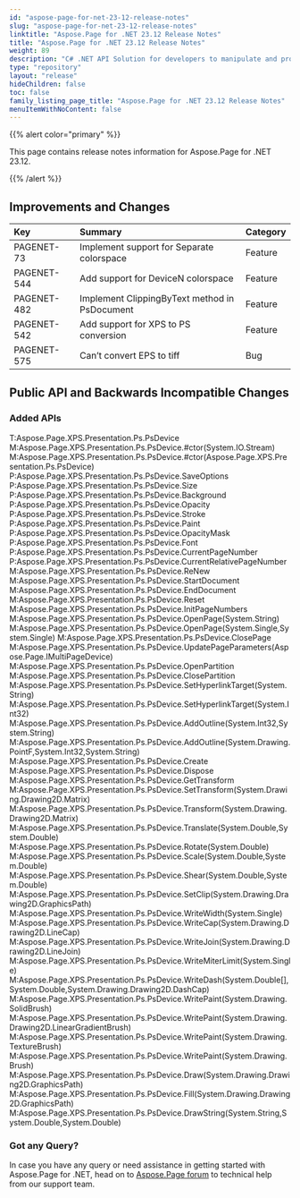 ```yaml
---
id: "aspose-page-for-net-23-12-release-notes"
slug: "aspose-page-for-net-23-12-release-notes"
linktitle: "Aspose.Page for .NET 23.12 Release Notes"
title: "Aspose.Page for .NET 23.12 Release Notes"
weight: 89
description: "C# .NET API Solution for developers to manipulate and process PS, EPS, and XPS files. Release Notes of Aspose.Page API solution for .NET | Release 2023.12"
type: "repository"
layout: "release"
hideChildren: false
toc: false
family_listing_page_title: "Aspose.Page for .NET 23.12 Release Notes"
menuItemWithNoContent: false
---
```


{{% alert color="primary" %}}

This page contains release notes information for Aspose.Page for .NET 23.12.

{{% /alert %}}

## Improvements and Changes

|**Key**|**Summary**|**Category**|
| :- | :- | :- |
|PAGENET-73|Implement support for Separate colorspace|Feature|
|PAGENET-544|Add support for DeviceN colorspace|Feature|
|PAGENET-482|Implement ClippingByText method in PsDocument|Feature|
|PAGENET-542|Add support for XPS to PS conversion|Feature|
|PAGENET-575|Can’t convert EPS to tiff|Bug|
 ## **Public API and Backwards Incompatible Changes**
 ### **Added APIs**
T:Aspose.Page.XPS.Presentation.Ps.PsDevice
M:Aspose.Page.XPS.Presentation.Ps.PsDevice.#ctor(System.IO.Stream)
M:Aspose.Page.XPS.Presentation.Ps.PsDevice.#ctor(Aspose.Page.XPS.Presentation.Ps.PsDevice)
P:Aspose.Page.XPS.Presentation.Ps.PsDevice.SaveOptions
P:Aspose.Page.XPS.Presentation.Ps.PsDevice.Size
P:Aspose.Page.XPS.Presentation.Ps.PsDevice.Background
P:Aspose.Page.XPS.Presentation.Ps.PsDevice.Opacity
P:Aspose.Page.XPS.Presentation.Ps.PsDevice.Stroke
P:Aspose.Page.XPS.Presentation.Ps.PsDevice.Paint
P:Aspose.Page.XPS.Presentation.Ps.PsDevice.OpacityMask
P:Aspose.Page.XPS.Presentation.Ps.PsDevice.Font
P:Aspose.Page.XPS.Presentation.Ps.PsDevice.CurrentPageNumber
P:Aspose.Page.XPS.Presentation.Ps.PsDevice.CurrentRelativePageNumber
M:Aspose.Page.XPS.Presentation.Ps.PsDevice.ReNew
M:Aspose.Page.XPS.Presentation.Ps.PsDevice.StartDocument
M:Aspose.Page.XPS.Presentation.Ps.PsDevice.EndDocument
M:Aspose.Page.XPS.Presentation.Ps.PsDevice.Reset
M:Aspose.Page.XPS.Presentation.Ps.PsDevice.InitPageNumbers
M:Aspose.Page.XPS.Presentation.Ps.PsDevice.OpenPage(System.String)
M:Aspose.Page.XPS.Presentation.Ps.PsDevice.OpenPage(System.Single,System.Single)
M:Aspose.Page.XPS.Presentation.Ps.PsDevice.ClosePage
M:Aspose.Page.XPS.Presentation.Ps.PsDevice.UpdatePageParameters(Aspose.Page.IMultiPageDevice)
M:Aspose.Page.XPS.Presentation.Ps.PsDevice.OpenPartition
M:Aspose.Page.XPS.Presentation.Ps.PsDevice.ClosePartition
M:Aspose.Page.XPS.Presentation.Ps.PsDevice.SetHyperlinkTarget(System.String)
M:Aspose.Page.XPS.Presentation.Ps.PsDevice.SetHyperlinkTarget(System.Int32)
M:Aspose.Page.XPS.Presentation.Ps.PsDevice.AddOutline(System.Int32,System.String)
M:Aspose.Page.XPS.Presentation.Ps.PsDevice.AddOutline(System.Drawing.PointF,System.Int32,System.String)
M:Aspose.Page.XPS.Presentation.Ps.PsDevice.Create
M:Aspose.Page.XPS.Presentation.Ps.PsDevice.Dispose
M:Aspose.Page.XPS.Presentation.Ps.PsDevice.GetTransform
M:Aspose.Page.XPS.Presentation.Ps.PsDevice.SetTransform(System.Drawing.Drawing2D.Matrix)
M:Aspose.Page.XPS.Presentation.Ps.PsDevice.Transform(System.Drawing.Drawing2D.Matrix)
M:Aspose.Page.XPS.Presentation.Ps.PsDevice.Translate(System.Double,System.Double)
M:Aspose.Page.XPS.Presentation.Ps.PsDevice.Rotate(System.Double)
M:Aspose.Page.XPS.Presentation.Ps.PsDevice.Scale(System.Double,System.Double)
M:Aspose.Page.XPS.Presentation.Ps.PsDevice.Shear(System.Double,System.Double)
M:Aspose.Page.XPS.Presentation.Ps.PsDevice.SetClip(System.Drawing.Drawing2D.GraphicsPath)
M:Aspose.Page.XPS.Presentation.Ps.PsDevice.WriteWidth(System.Single)
M:Aspose.Page.XPS.Presentation.Ps.PsDevice.WriteCap(System.Drawing.Drawing2D.LineCap)
M:Aspose.Page.XPS.Presentation.Ps.PsDevice.WriteJoin(System.Drawing.Drawing2D.LineJoin)
M:Aspose.Page.XPS.Presentation.Ps.PsDevice.WriteMiterLimit(System.Single)
M:Aspose.Page.XPS.Presentation.Ps.PsDevice.WriteDash(System.Double[],System.Double,System.Drawing.Drawing2D.DashCap)
M:Aspose.Page.XPS.Presentation.Ps.PsDevice.WritePaint(System.Drawing.SolidBrush)
M:Aspose.Page.XPS.Presentation.Ps.PsDevice.WritePaint(System.Drawing.Drawing2D.LinearGradientBrush)
M:Aspose.Page.XPS.Presentation.Ps.PsDevice.WritePaint(System.Drawing.TextureBrush)
M:Aspose.Page.XPS.Presentation.Ps.PsDevice.WritePaint(System.Drawing.Brush)
M:Aspose.Page.XPS.Presentation.Ps.PsDevice.Draw(System.Drawing.Drawing2D.GraphicsPath)
M:Aspose.Page.XPS.Presentation.Ps.PsDevice.Fill(System.Drawing.Drawing2D.GraphicsPath)
M:Aspose.Page.XPS.Presentation.Ps.PsDevice.DrawString(System.String,System.Double,System.Double)

### Got any Query?

In case you have any query or need assistance in getting started with Aspose.Page for .NET, head on to [Aspose.Page forum](https://forum.aspose.com/c/page/39) to technical help from our support team.

